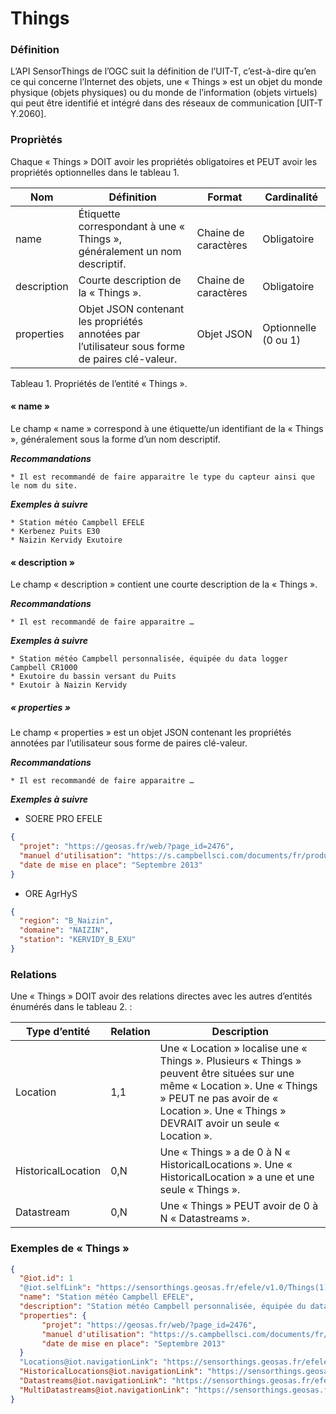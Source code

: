 # Things

### Définition  

L’API SensorThings de l’OGC suit la définition de l’UIT-T, c’est-à-dire qu’en ce qui concerne l’Internet des objets, une « Things » est un objet du monde physique (objets physiques) ou du monde de l’information (objets virtuels) qui peut être identifié et intégré dans des réseaux de communication [UIT-T Y.2060].

### Propriètés


Chaque « Things » DOIT avoir les propriétés obligatoires et PEUT avoir les propriétés optionnelles dans le tableau 1.

|  Nom         |  Définition                                                                                      |  Format               |  Cardinalité          |
|--------------|--------------------------------------------------------------------------------------------------|-----------------------|-----------------------|
| name         | Étiquette correspondant à une « Things », généralement un nom descriptif.                        | Chaine de caractères  | Obligatoire           |
| description  | Courte description de la « Things ».                                                             | Chaine de caractères  | Obligatoire           |
| properties   | Objet JSON contenant les propriétés annotées par l’utilisateur sous forme de paires clé-valeur.  | Objet JSON            | Optionnelle (0 ou 1)  |

Tableau 1. Propriétés de l’entité « Things ».

#### « name » 


Le champ « name » correspond à une étiquette/un identifiant de la « Things », généralement sous la forme d’un nom descriptif.

***Recommandations***

    * Il est recommandé de faire apparaitre le type du capteur ainsi que le nom du site.

***Exemples à suivre***

    * Station météo Campbell EFELE
    * Kerbenez Puits E30
    * Naizin Kervidy Exutoire

#### « description » 

Le champ « description » contient une courte description de la « Things ».

***Recommandations***

    * Il est recommandé de faire apparaitre …

***Exemples à suivre***

    * Station météo Campbell personnalisée, équipée du data logger Campbell CR1000
    * Exutoire du bassin versant du Puits
    * Exutoir à Naizin Kervidy

##### « properties »


Le champ « properties » est un objet JSON contenant les propriétés annotées par l’utilisateur sous forme de paires clé-valeur.

***Recommandations***

    * Il est recommandé de faire apparaitre …

***Exemples à suivre***


  * SOERE PRO EFELE
```json
{ 
  "projet": "https://geosas.fr/web/?page_id=2476",  
  "manuel d'utilisation": "https://s.campbellsci.com/documents/fr/product-brochures/b_cr1000.pdf",
  "date de mise en place": "Septembre 2013" 
}
```
  * ORE AgrHyS
```json
{ 
  "region": "B_Naizin", 
  "domaine": "NAIZIN", 
  "station": "KERVIDY_B_EXU" 
}
```
### Relations

Une « Things » DOIT avoir des relations directes avec les autres d’entités énumérés dans le tableau 2. :

|Type d’entité	| Relation	| Description |
|--------------|-----------|-------------|
|Location	|1,1	|Une « Location » localise une « Things ». Plusieurs « Things » peuvent être situées sur une même « Location ». Une « Things » PEUT ne pas avoir de « Location ». Une « Things » DEVRAIT avoir un seule « Location ».|
|HistoricalLocation	|0,N	|Une « Things » a de 0 à N « HistoricalLocations ». Une « HistoricalLocation » a une et une seule « Things ».|
|Datastream	|0,N	|Une « Things » PEUT avoir de 0 à N « Datastreams ».|

### Exemples de « Things » 

```json
{
  "@iot.id": 1
  "@iot.selfLink": "https://sensorthings.geosas.fr/efele/v1.0/Things(1)",
  "name": "Station météo Campbell EFELE",
  "description": "Station météo Campbell personnalisée, équipée du data logger Campbell CR1000 ",
  "properties": { 
       "projet": "https://geosas.fr/web/?page_id=2476", 
       "manuel d'utilisation": "https://s.campbellsci.com/documents/fr/product-brochures/b_cr1000.pdf", 
       "date de mise en place": "Septembre 2013" 
  }
  "Locations@iot.navigationLink": "https://sensorthings.geosas.fr/efele/v1.0/Things(1)/Locations",
  "HistoricalLocations@iot.navigationLink": "https://sensorthings.geosas.fr/efele/v1.0/Things(1)/HistoricalLocations",
  "Datastreams@iot.navigationLink": "https://sensorthings.geosas.fr/efele/v1.0/Things(1)/Datastreams",
  "MultiDatastreams@iot.navigationLink": "https://sensorthings.geosas.fr/efele/v1.0/Things(1)/MultiDatastreams"
}
```
